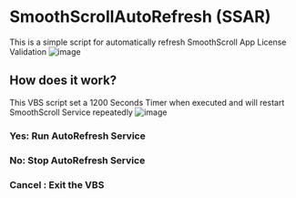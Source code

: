 # SmoothScrollAutoRefresh (SSAR)
This is a simple script for automatically refresh SmoothScroll App License Validation
![image](https://github.com/TatshSiow/SmoothScrollAutoRefresh/assets/100989709/d55e3615-bdf1-4aaf-b5f5-832f6722f534)


## How does it work?
This VBS script set a 1200 Seconds Timer when executed and will restart SmoothScroll Service repeatedly
![image](https://github.com/TatshSiow/SmoothScrollAutoRefresh/assets/100989709/898975a0-e26f-4f48-9104-fc79bb657c81)

### Yes: Run AutoRefresh Service
### No: Stop AutoRefresh Service
### Cancel : Exit the VBS
